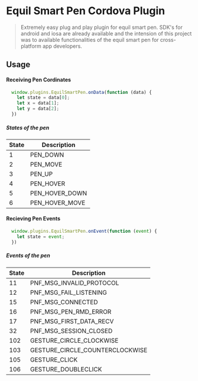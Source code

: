 # Equil Smart Pen Cordova Plugin  

> Extremely easy plug and play plugin for equil smart pen. SDK's for android and iosa are already available and the intension of this project was to available functionalities of the equil smart pen for cross-platform app developers.

## Usage

#### Receiving Pen Cordinates

```javascript
  window.plugins.EquilSmartPen.onData(function (data) {
    let state = data[0];
    let x = data[1];
    let y = data[2];
  })

```
##### States of the pen
State | Description
------------ | -------------
 1 | PEN_DOWN
 2 | PEN_MOVE
 3 | PEN_UP
 4 | PEN_HOVER
 5 | PEN_HOVER_DOWN
 6 | PEN_HOVER_MOVE
 
#### Recieving Pen Events

```javascript
  window.plugins.EquilSmartPen.onEvent(function (event) {
    let state = event;
  })

```

##### Events of the pen
State | Description
------------ | -------------
 11 | PNF_MSG_INVALID_PROTOCOL
 12 | PNF_MSG_FAIL_LISTENING
 15 | PNF_MSG_CONNECTED
 16 | PNF_MSG_PEN_RMD_ERROR
 17 | PNF_MSG_FIRST_DATA_RECV
 32 | PNF_MSG_SESSION_CLOSED
102 | GESTURE_CIRCLE_CLOCKWISE
103 | GESTURE_CIRCLE_COUNTERCLOCKWISE
105 | GESTURE_CLICK
106 | GESTURE_DOUBLECLICK

